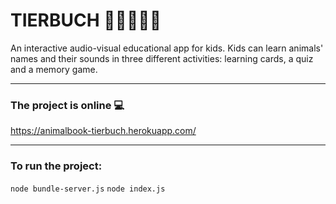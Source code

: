 # TIERBUCH 🐻🐱🐮🐷🐶
An interactive audio-visual educational app for kids. Kids can learn animals' names and their sounds in three different activities: learning cards, a quiz and a memory game.<hr>
### The project is online 💻
https://animalbook-tierbuch.herokuapp.com/ <hr>
### To run the project:
`node bundle-server.js` `node index.js`
